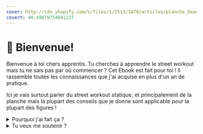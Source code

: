 ```yaml
---
cover: http://cdn.shopify.com/s/files/1/2513/1876/articles/planche_header_blog.jpg
coverY: 40.49079754601227
---
```


# 👋 Bienvenue!

Bienvenue à toi chers apprentis. Tu cherches à apprendre le street workout mais tu ne sais pas par où commencer ? Cet Ebook est fait pour toi ! Il rassemble toutes les connaissances que j'ai acquise en plus d'un an de pratique.

Ici je vais surtout parler du street workout statique, et principalement de la planche mais la plupart des conseils que je donne sont applicable pour la plupart des figures !

<details>

<summary>Pourquoi j'ai fait ça ?</summary>

J'ai créé cet Ebook pour pouvoir partager le savoir que j'ai acquis avec la pratique et permettre au plus grand nombre de pouvoir commencer, avec cet E-Book et le temps, tu as tout ce qu'il te faut pour développer un bon niveau en street workout !

</details>

<details>

<summary>Tu veux me soutenir ?</summary>

Si tu veux soutenir mon projet, tu n'y es absolument pas obligé, mais tu peux faire un don sur mon [PayPal](https://www.paypal.com/donate/?hosted\_button\_id=G4WRCP4ZFUT9Q) !

</details>
